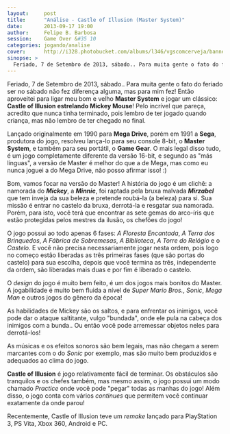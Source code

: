 ```yaml
---
layout:     post
title:      "Análise - Castle of Illusion (Master System)"
date:       2013-09-17 19:00
author:     Felipe B. Barbosa
session:    Game Over &#35 10
categories: jogando/analise
cover:      http://i328.photobucket.com/albums/l346/vgscomcerveja/banner3_1_zpsplzx2idj.jpg
sinopse: >
  Feriado, 7 de Setembro de 2013, sábado.. Para muita gente o fato do feriado ser no sábado não fez diferença alguma, mas para mim fez! Então aproveitei para ligar meu bom e velho Master System e jogar um clássico: Castle of Illusion estrelando Mickey Mouse! Pelo incrível que pareça, acredito que nunca tinha terminado, pois lembro de ter jogado quando criança, mas não lembro de ter chegado no final.
---
```

Feriado, 7 de Setembro de 2013, sábado.. Para muita gente o fato do feriado ser no sábado não fez diferença alguma, mas para mim fez! Então aproveitei para ligar meu bom e velho **Master System** e jogar um clássico: **Castle of Illusion estrelando Mickey Mouse**! Pelo incrível que pareça, acredito que nunca tinha terminado, pois lembro de ter jogado quando criança, mas não lembro de ter chegado no final.

Lançado originalmente em 1990 para **Mega Drive**, porém em 1991 a **Sega**, produtora do jogo, resolveu lança-lo para seu console 8-bit, o **Master System**, e também para seu portátil, o **Game Gear**. O mais legal disso tudo, é um jogo completamente diferente da versão 16-bit, e segundo as "más línguas", a versão de Master é melhor do que a de Mega, mas como eu nunca joguei a do Mega Drive, não posso afirmar isso! :)

Bom, vamos focar na versão do Master! A história do jogo é um clichê: a namorada do **_Mickey_**, a **_Minnie_**, foi raptada pela bruxa malvada **_Mirzabel_** que tem inveja da sua beleza e pretende roubá-la (a beleza) para si. Sua missão é entrar no castelo da bruxa, derrotá-la e resgatar sua namorada. Porém, para isto, você terá que encontrar as sete gemas do arco-íris que estão protegidas pelos mestres da ilusão, os chefões do jogo!

O jogo possui ao todo apenas 6 fases: *A Floresta Encantada*, *A Terra dos Brinquedos*, *A Fábrica de Sobremesas*, *A Biblioteca*, *A Torre do Relógio* e o *Castelo*. E você não precisa necessariamente jogar nesta ordem, pois logo no começo estão liberadas as três primeiras fases (que são portas do castelo) para sua escolha, depois que você termina as três, independente da ordem, são liberadas mais duas e por fim é liberado o castelo.

O *design* do jogo é muito bem feito, é um dos jogos mais bonitos do Master. A jogabilidade é muito bem fluida a nível de *Super Mario Bros.*, *Sonic*, *Mega Man* e outros jogos do gênero da época!

As habilidades de Mickey são os saltos, e para enfrentar os inimigos, você pode dar o ataque saltitante, vulgo "bundada", onde ele pula na cabeça dos inimigos com a bunda.. Ou então você pode arremessar objetos neles para derrotá-los!

As músicas e os efeitos sonoros são bem legais, mas não chegam a serem marcantes com o do *Sonic* por exemplo, mas são muito bem produzidos e adequados ao clima do jogo.

**Castle of Illusion** é jogo relativamente fácil de terminar. Os obstáculos são tranquilos e os chefes também, mas mesmo assim, o jogo possui um modo chamado *Practice* onde você pode "pegar" todas as manhas do jogo! Além disso, o jogo conta com vários *continues* que permitem você continuar exatamente da onde parou!

Recentemente, Castle of Illusion teve um *remake* lançado para PlayStation 3, PS Vita, Xbox 360, Android e PC.
